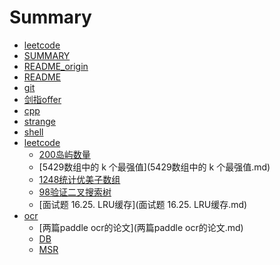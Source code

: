 # Summary

* [leetcode](leetcode.md)
* [SUMMARY](SUMMARY.md)
* [README_origin](README_origin.md)
* [README](README.md)
* [git](git.md)
* [剑指offer](剑指offer.md)
* [cpp](cpp.md)
* [strange](strange.md)
* [shell](shell.md)
* [leetcode]()
	* [200岛屿数量](200岛屿数量.md)
	* [5429数组中的 k 个最强值](5429数组中的 k 个最强值.md)
	* [1248统计优美子数组](1248统计优美子数组.md)
	* [98验证二叉搜索树](98验证二叉搜索树.md)
	* [面试题 16.25. LRU缓存](面试题 16.25. LRU缓存.md)
* [ocr]()
	* [两篇paddle ocr的论文](两篇paddle ocr的论文.md)
	* [DB](DB.md)
	* [MSR](MSR.md)
